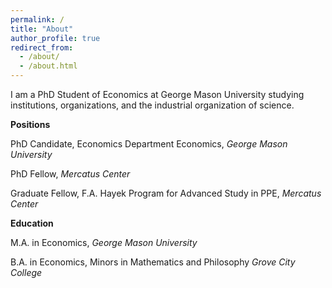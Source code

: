 ```yaml
---
permalink: /
title: "About"
author_profile: true
redirect_from: 
  - /about/
  - /about.html
---
```


I am a PhD Student of Economics at George Mason University studying institutions, organizations, and the industrial organization of science. 

**Positions**

PhD Candidate, Economics Department Economics, *George Mason University*

PhD Fellow, *Mercatus Center*

Graduate Fellow, F.A. Hayek Program for Advanced Study in PPE, *Mercatus Center*

**Education**

M.A. in Economics, *George Mason University*

B.A. in Economics, Minors in Mathematics and Philosophy *Grove City College*
